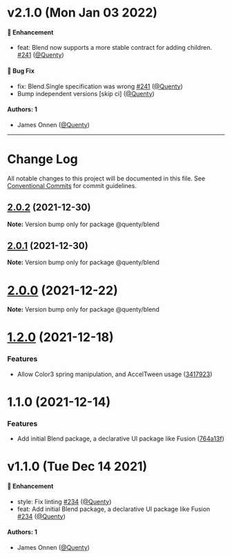 # v2.1.0 (Mon Jan 03 2022)

#### 🚀 Enhancement

- feat: Blend now supports a more stable contract for adding children. [#241](https://github.com/Quenty/NevermoreEngine/pull/241) ([@Quenty](https://github.com/Quenty))

#### 🐛 Bug Fix

- fix: Blend.Single specification was wrong [#241](https://github.com/Quenty/NevermoreEngine/pull/241) ([@Quenty](https://github.com/Quenty))
- Bump independent versions \[skip ci\] ([@Quenty](https://github.com/Quenty))

#### Authors: 1

- James Onnen ([@Quenty](https://github.com/Quenty))

---

# Change Log

All notable changes to this project will be documented in this file.
See [Conventional Commits](https://conventionalcommits.org) for commit guidelines.

## [2.0.2](https://github.com/Quenty/NevermoreEngine/compare/@quenty/blend@2.0.1...@quenty/blend@2.0.2) (2021-12-30)

**Note:** Version bump only for package @quenty/blend





## [2.0.1](https://github.com/Quenty/NevermoreEngine/compare/@quenty/blend@2.0.0...@quenty/blend@2.0.1) (2021-12-30)

**Note:** Version bump only for package @quenty/blend





# [2.0.0](https://github.com/Quenty/NevermoreEngine/compare/@quenty/blend@1.2.0...@quenty/blend@2.0.0) (2021-12-22)

**Note:** Version bump only for package @quenty/blend





# [1.2.0](https://github.com/Quenty/NevermoreEngine/compare/@quenty/blend@1.1.0...@quenty/blend@1.2.0) (2021-12-18)


### Features

* Allow Color3 spring manipulation, and AccelTween usage ([3417923](https://github.com/Quenty/NevermoreEngine/commit/34179230b3b6bf957e1a363588370990735f8513))





# 1.1.0 (2021-12-14)


### Features

* Add initial Blend package, a declarative UI package like Fusion ([764a13f](https://github.com/Quenty/NevermoreEngine/commit/764a13f107560a180462dbf67878530452005979))





# v1.1.0 (Tue Dec 14 2021)

#### 🚀 Enhancement

- style: Fix linting [#234](https://github.com/Quenty/NevermoreEngine/pull/234) ([@Quenty](https://github.com/Quenty))
- feat: Add initial Blend package, a declarative UI package like Fusion [#234](https://github.com/Quenty/NevermoreEngine/pull/234) ([@Quenty](https://github.com/Quenty))

#### Authors: 1

- James Onnen ([@Quenty](https://github.com/Quenty))
